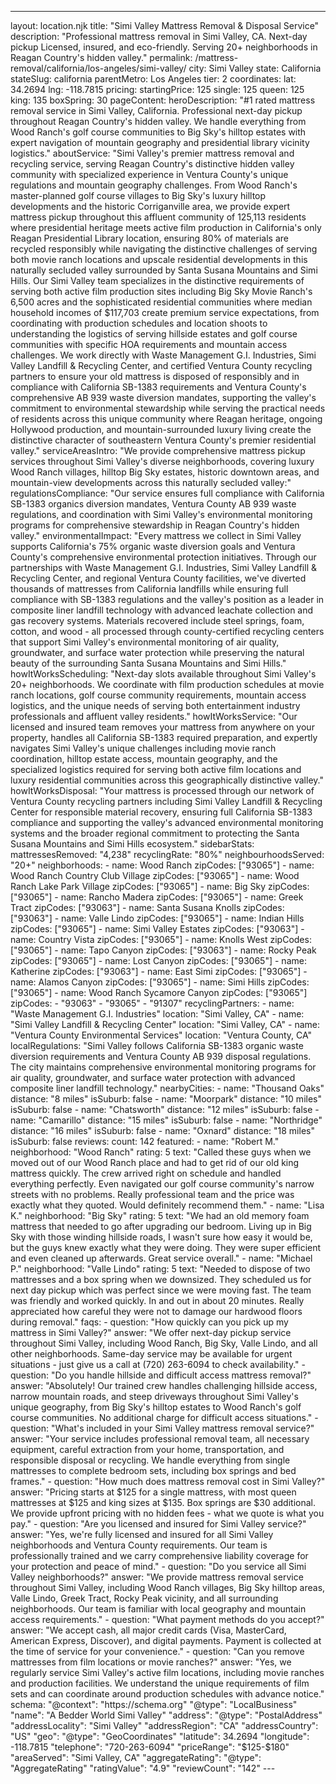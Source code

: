 ---
layout: location.njk
title: "Simi Valley Mattress Removal & Disposal Service"
description: "Professional mattress removal in Simi Valley, CA. Next-day pickup Licensed, insured, and eco-friendly. Serving 20+ neighborhoods in Reagan Country's hidden valley."
permalink: /mattress-removal/california/los-angeles/simi-valley/
city: Simi Valley state: California stateSlug: california parentMetro: Los Angeles tier: 2 coordinates: lat: 34.2694 lng: -118.7815 pricing: startingPrice: 125 single: 125 queen: 125 king: 135 boxSpring: 30 pageContent: heroDescription: "#1 rated mattress removal service in Simi Valley, California. Professional next-day pickup throughout Reagan Country's hidden valley. We handle everything from Wood Ranch's golf course communities to Big Sky's hilltop estates with expert navigation of mountain geography and presidential library vicinity logistics." aboutService: "Simi Valley's premier mattress removal and recycling service, serving Reagan Country's distinctive hidden valley community with specialized experience in Ventura County's unique regulations and mountain geography challenges. From Wood Ranch's master-planned golf course villages to Big Sky's luxury hilltop developments and the historic Corriganville area, we provide expert mattress pickup throughout this affluent community of 125,113 residents where presidential heritage meets active film production in California's only Reagan Presidential Library location, ensuring 80% of materials are recycled responsibly while navigating the distinctive challenges of serving both movie ranch locations and upscale residential developments in this naturally secluded valley surrounded by Santa Susana Mountains and Simi Hills. Our Simi Valley team specializes in the distinctive requirements of serving both active film production sites including Big Sky Movie Ranch's 6,500 acres and the sophisticated residential communities where median household incomes of $117,703 create premium service expectations, from coordinating with production schedules and location shoots to understanding the logistics of serving hillside estates and golf course communities with specific HOA requirements and mountain access challenges. We work directly with Waste Management G.I. Industries, Simi Valley Landfill & Recycling Center, and certified Ventura County recycling partners to ensure your old mattress is disposed of responsibly and in compliance with California SB-1383 requirements and Ventura County's comprehensive AB 939 waste diversion mandates, supporting the valley's commitment to environmental stewardship while serving the practical needs of residents across this unique community where Reagan heritage, ongoing Hollywood production, and mountain-surrounded luxury living create the distinctive character of southeastern Ventura County's premier residential valley." serviceAreasIntro: "We provide comprehensive mattress pickup services throughout Simi Valley's diverse neighborhoods, covering luxury Wood Ranch villages, hilltop Big Sky estates, historic downtown areas, and mountain-view developments across this naturally secluded valley:" regulationsCompliance: "Our service ensures full compliance with California SB-1383 organics diversion mandates, Ventura County AB 939 waste regulations, and coordination with Simi Valley's environmental monitoring programs for comprehensive stewardship in Reagan Country's hidden valley." environmentalImpact: "Every mattress we collect in Simi Valley supports California's 75% organic waste diversion goals and Ventura County's comprehensive environmental protection initiatives. Through our partnerships with Waste Management G.I. Industries, Simi Valley Landfill & Recycling Center, and regional Ventura County facilities, we've diverted thousands of mattresses from California landfills while ensuring full compliance with SB-1383 regulations and the valley's position as a leader in composite liner landfill technology with advanced leachate collection and gas recovery systems. Materials recovered include steel springs, foam, cotton, and wood - all processed through county-certified recycling centers that support Simi Valley's environmental monitoring of air quality, groundwater, and surface water protection while preserving the natural beauty of the surrounding Santa Susana Mountains and Simi Hills." howItWorksScheduling: "Next-day slots available throughout Simi Valley's 20+ neighborhoods. We coordinate with film production schedules at movie ranch locations, golf course community requirements, mountain access logistics, and the unique needs of serving both entertainment industry professionals and affluent valley residents." howItWorksService: "Our licensed and insured team removes your mattress from anywhere on your property, handles all California SB-1383 required preparation, and expertly navigates Simi Valley's unique challenges including movie ranch coordination, hilltop estate access, mountain geography, and the specialized logistics required for serving both active film locations and luxury residential communities across this geographically distinctive valley." howItWorksDisposal: "Your mattress is processed through our network of Ventura County recycling partners including Simi Valley Landfill & Recycling Center for responsible material recovery, ensuring full California SB-1383 compliance and supporting the valley's advanced environmental monitoring systems and the broader regional commitment to protecting the Santa Susana Mountains and Simi Hills ecosystem." sidebarStats: mattressesRemoved: "4,238" recyclingRate: "80%" neighbourhoodsServed: "20+" neighborhoods: - name: Wood Ranch zipCodes: ["93065"] - name: Wood Ranch Country Club Village zipCodes: ["93065"] - name: Wood Ranch Lake Park Village zipCodes: ["93065"] - name: Big Sky zipCodes: ["93065"] - name: Rancho Madera zipCodes: ["93065"] - name: Greek Tract zipCodes: ["93063"] - name: Santa Susana Knolls zipCodes: ["93063"] - name: Valle Lindo zipCodes: ["93065"] - name: Indian Hills zipCodes: ["93065"] - name: Simi Valley Estates zipCodes: ["93063"] - name: Country Vista zipCodes: ["93065"] - name: Knolls West zipCodes: ["93065"] - name: Tapo Canyon zipCodes: ["93063"] - name: Rocky Peak zipCodes: ["93065"] - name: Lost Canyon zipCodes: ["93065"] - name: Katherine zipCodes: ["93063"] - name: East Simi zipCodes: ["93065"] - name: Alamos Canyon zipCodes: ["93065"] - name: Simi Hills zipCodes: ["93065"] - name: Wood Ranch Sycamore Canyon zipCodes: ["93065"] zipCodes: - "93063" - "93065" - "91307" recyclingPartners: - name: "Waste Management G.I. Industries" location: "Simi Valley, CA" - name: "Simi Valley Landfill & Recycling Center" location: "Simi Valley, CA" - name: "Ventura County Environmental Services" location: "Ventura County, CA" localRegulations: "Simi Valley follows California SB-1383 organic waste diversion requirements and Ventura County AB 939 disposal regulations. The city maintains comprehensive environmental monitoring programs for air quality, groundwater, and surface water protection with advanced composite liner landfill technology." nearbyCities: - name: "Thousand Oaks" distance: "8 miles" isSuburb: false - name: "Moorpark" distance: "10 miles" isSuburb: false - name: "Chatsworth" distance: "12 miles" isSuburb: false - name: "Camarillo" distance: "15 miles" isSuburb: false - name: "Northridge" distance: "16 miles" isSuburb: false - name: "Oxnard" distance: "18 miles" isSuburb: false reviews: count: 142 featured: - name: "Robert M." neighborhood: "Wood Ranch" rating: 5 text: "Called these guys when we moved out of our Wood Ranch place and had to get rid of our old king mattress quickly. The crew arrived right on schedule and handled everything perfectly. Even navigated our golf course community's narrow streets with no problems. Really professional team and the price was exactly what they quoted. Would definitely recommend them." - name: "Lisa K." neighborhood: "Big Sky" rating: 5 text: "We had an old memory foam mattress that needed to go after upgrading our bedroom. Living up in Big Sky with those winding hillside roads, I wasn't sure how easy it would be, but the guys knew exactly what they were doing. They were super efficient and even cleaned up afterwards. Great service overall." - name: "Michael P." neighborhood: "Valle Lindo" rating: 5 text: "Needed to dispose of two mattresses and a box spring when we downsized. They scheduled us for next day pickup which was perfect since we were moving fast. The team was friendly and worked quickly. In and out in about 20 minutes. Really appreciated how careful they were not to damage our hardwood floors during removal." faqs: - question: "How quickly can you pick up my mattress in Simi Valley?" answer: "We offer next-day pickup service throughout Simi Valley, including Wood Ranch, Big Sky, Valle Lindo, and all other neighborhoods. Same-day service may be available for urgent situations - just give us a call at (720) 263-6094 to check availability." - question: "Do you handle hillside and difficult access mattress removal?" answer: "Absolutely! Our trained crew handles challenging hillside access, narrow mountain roads, and steep driveways throughout Simi Valley's unique geography, from Big Sky's hilltop estates to Wood Ranch's golf course communities. No additional charge for difficult access situations." - question: "What's included in your Simi Valley mattress removal service?" answer: "Your service includes professional removal team, all necessary equipment, careful extraction from your home, transportation, and responsible disposal or recycling. We handle everything from single mattresses to complete bedroom sets, including box springs and bed frames." - question: "How much does mattress removal cost in Simi Valley?" answer: "Pricing starts at $125 for a single mattress, with most queen mattresses at $125 and king sizes at $135. Box springs are $30 additional. We provide upfront pricing with no hidden fees - what we quote is what you pay." - question: "Are you licensed and insured for Simi Valley service?" answer: "Yes, we're fully licensed and insured for all Simi Valley neighborhoods and Ventura County requirements. Our team is professionally trained and we carry comprehensive liability coverage for your protection and peace of mind." - question: "Do you service all Simi Valley neighborhoods?" answer: "We provide mattress removal service throughout Simi Valley, including Wood Ranch villages, Big Sky hilltop areas, Valle Lindo, Greek Tract, Rocky Peak vicinity, and all surrounding neighborhoods. Our team is familiar with local geography and mountain access requirements." - question: "What payment methods do you accept?" answer: "We accept cash, all major credit cards (Visa, MasterCard, American Express, Discover), and digital payments. Payment is collected at the time of service for your convenience." - question: "Can you remove mattresses from film locations or movie ranches?" answer: "Yes, we regularly service Simi Valley's active film locations, including movie ranches and production facilities. We understand the unique requirements of film sets and can coordinate around production schedules with advance notice." schema: "@context": "https://schema.org" "@type": "LocalBusiness" "name": "A Bedder World Simi Valley" "address": "@type": "PostalAddress" "addressLocality": "Simi Valley" "addressRegion": "CA" "addressCountry": "US" "geo": "@type": "GeoCoordinates" "latitude": 34.2694 "longitude": -118.7815 "telephone": "720-263-6094" "priceRange": "$125-$180" "areaServed": "Simi Valley, CA" "aggregateRating": "@type": "AggregateRating" "ratingValue": "4.9" "reviewCount": "142" ---